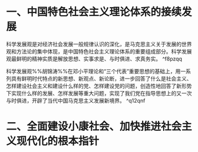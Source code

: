 # 一、中国特色社会主义理论体系的接续发展
科学发展观是对经济社会发展一般规律认识的深化，是马克思主义关于发展的世界观和方法论的集中体现，是中国特色社会主义理论体系的重要组成部分。科学发展观最鲜明的精神实质是解放思想、实事求是、与时俱进、求真务实。 ^f8pzqq

科学发展观%%胡锦涛%%在邓小平理论和“三个代表”重要思想的基础上，用一系列具有鲜明时代特点的新思想、新观点、新论断，进一步回答了什么是社会主义、怎样建设社会主义和建设什么样的党、怎样建设党的问题，创造性地回答了新形势下实现什么样的发展、怎样发展等重大问题，实现了我们党在指导思想上的又一次与时俱进，开辟了当代中国马克思主义发展新境界。 ^q12qnf
# 二、全面建设小康社会、加快推进社会主义现代化的根本指针